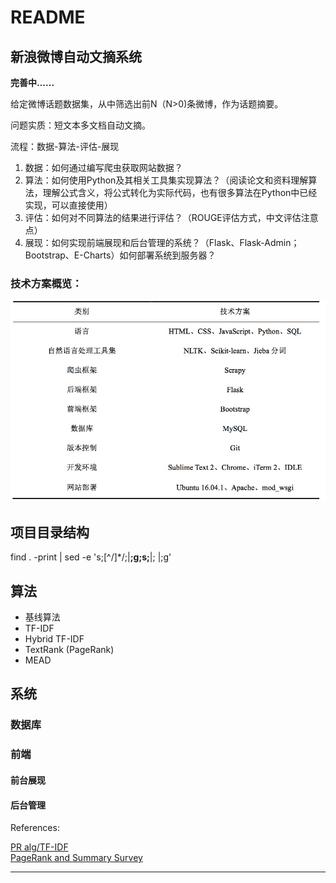 # README
## 新浪微博自动文摘系统

**完善中......**

给定微博话题数据集，从中筛选出前N（N>0)条微博，作为话题摘要。

问题实质：短文本多文档自动文摘。

流程：数据-算法-评估-展现

1. 数据：如何通过编写爬虫获取网站数据？
2. 算法：如何使用Python及其相关工具集实现算法？（阅读论文和资料理解算法，理解公式含义，将公式转化为实际代码，也有很多算法在Python中已经实现，可以直接使用）
3. 评估：如何对不同算法的结果进行评估？（ROUGE评估方式，中文评估注意点）
4. 展现：如何实现前端展现和后台管理的系统？（Flask、Flask-Admin；Bootstrap、E-Charts）如何部署系统到服务器？

### 技术方案概览：

![Techology](media/15000990567592.jpg)

## 项目目录结构
find . -print | sed -e 's;[^/]*/;|____;g;s;____|; |;g'
## 算法

- 基线算法
- TF-IDF
- Hybrid TF-IDF
- TextRank (PageRank)
- MEAD

## 系统
### 数据库
### 前端
#### 前台展现
#### 后台管理

References:

[PR alg/TF-IDF](http://www.cs.uccs.edu/~jkalita/papers/2010/SharifiBeauxSocialcom2010.pdf)  
[PageRank and Summary Survey](http://www.aclweb.org/anthology/W/W13/W13-11.pdf#page=30)


---

<!--PS:
- 为什么不直接用实习的项目呢？实习的项目太大了，不太好抽离出来，而且公司的代码其实写得也就那样（B厂）。
- 为什么不写iOS的项目呢？总是做自己会做的事情，多无聊啊。
-->


